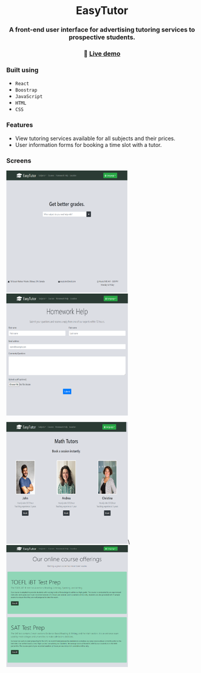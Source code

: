 <div align="center">

# EasyTutor

### A front-end user interface for advertising tutoring services to prospective students.

### 🔗 [**Live demo**]()

</div>

### Built using

- `React`
- `Boostrap`
- `JavaScript`
- `HTML`
- `CSS`

### Features

- View tutoring services available for all subjects and their prices.
- User information forms for booking a time slot with a tutor. 

### Screens

<p float="left">
  <img src="Screenshots/Home.png" height= "320" width="320" />
  <img src="Screenshots/HomeworkHelp.png" height= "320" width="320" />
</p>

<p float="left">
  <img src="Screenshots/MathTutors.png" height= "320" width="320"/>\
  <img src="Screenshots/Courses.png" height= "320" width="320"/>
</p>